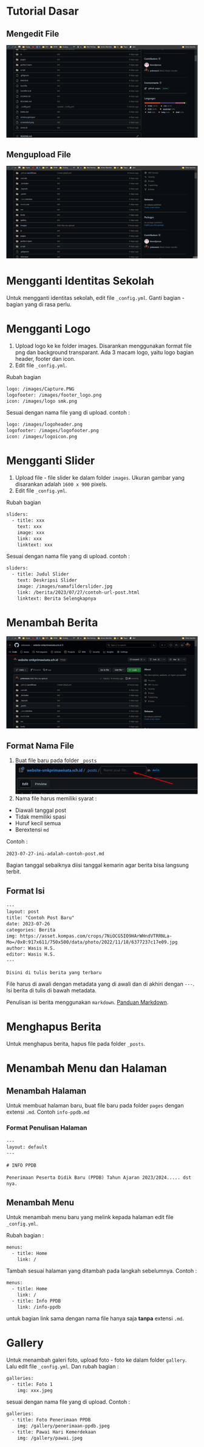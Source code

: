 # Tutorial Dasar

## Mengedit File

![editfile](tutorial/edit.gif)

## Mengupload File

![uploadfile](tutorial/uploadfile.gif)

# Mengganti Identitas Sekolah

Untuk mengganti identitas sekolah, edit file `_config.yml`. Ganti bagian - bagian yang di rasa perlu.

# Mengganti Logo

1. Upload logo ke ke folder images. Disarankan menggunakan format file png dan background transparant. Ada 3 macam logo, yaitu logo bagian header, footer dan icon.
2. Edit file `_config.yml`. 

Rubah bagian

```
logo: /images/Capture.PNG
logofooter: /images/footer_logo.png
icon: /images/logo smk.png
```

Sesuai dengan nama file yang di upload. contoh :

```
logo: /images/logoheader.png
logofooter: /images/logofooter.png
icon: /images/logoicon.png
```

# Mengganti Slider
1. Upload file - file slider ke dalam folder `images`. Ukuran gambar yang disarankan adalah `1600 x 900` pixels. 
2. Edit file `_config.yml`. 

Rubah bagian

```
sliders:
  - title: xxx
    text: xxx
    image: xxx
    link: xxx
    linktext: xxx
```

Sesuai dengan nama file yang di upload. contoh :

```
sliders:
  - title: Judul Slider
    text: Deskripsi Slider
    image: /images/namafilderslider.jpg
    link: /berita/2023/07/27/contoh-url-post.html
    linktext: Berita Selengkapnya
```

# Menambah Berita

![newpost](/tutorial/newpost.gif)

## Format Nama File
1. Buat file baru pada folder `_posts`
![ss1](/tutorial/ss1.png)
2. Nama file harus memiliki syarat :
- Diawali tanggal post
- Tidak memiliki spasi
- Huruf kecil semua
- Berextensi `md`

Contoh :

`2023-07-27-ini-adalah-contoh-post.md`

Bagian tanggal sebaiknya diisi tanggal kemarin agar berita bisa langsung terbit.

## Format Isi

```
---
layout: post
title: "Contoh Post Baru"
date: 2023-07-26
categories: Berita
img: https://asset.kompas.com/crops/7NiOCG5IO9HArWHndVTRRNLa-Mo=/0x0:917x611/750x500/data/photo/2022/11/18/6377237c17e09.jpg
author: Wasis H.S.
editor: Wasis H.S.
---

Disini di tulis berita yang terbaru
```

File harus di awali dengan metadata yang di awali dan di akhiri dengan `---`. Isi berita di tulis di bawah metadata.

Penulisan isi berita menggunakan `markdown`. [Panduan Markdown](https://www.petanikode.com/markdown-pemula/).

# Menghapus Berita
Untuk menghapus berita, hapus file pada folder `_posts`.

# Menambah Menu dan Halaman

## Menambah Halaman
Untuk membuat halaman baru, buat file baru pada folder `pages` dengan extensi `.md`. Contoh `info-ppdb.md`

### Format Penulisan Halaman

```
---
layout: default
---

# INFO PPDB

Penerimaan Peserta Didik Baru (PPDB) Tahun Ajaran 2023/2024..... dst nya.
```

## Menambah Menu
Untuk menambah menu baru yang melink kepada halaman edit file `_config.yml`.

Rubah bagian :
```
menus:
  - title: Home
    link: /
```

Tambah sesuai halaman yang ditambah pada langkah sebelumnya. Contoh :

```
menus:
  - title: Home
    link: /
  - title: Info PPDB
    link: /info-ppdb
```

untuk bagian link sama dengan nama file hanya saja **tanpa** extensi `.md`.

# Gallery

Untuk menambah galeri foto, upload foto - foto ke dalam folder `gallery`. Lalu edit file `_config.yml`. Dan rubah bagian :

```
galleries:
  - title: Foto 1
    img: xxx.jpeg
```

sesuai dengan nama file yang di upload. Contoh :
```
galleries:
  - title: Foto Penerimaan PPDB
    img: /gallery/penerimaan-ppdb.jpeg
  - title: Pawai Hari Kemerdekaan
    img: /gallery/pawai.jpeg
```
